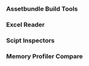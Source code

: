 














### Assetbundle Build Tools

### Excel Reader

### Scipt Inspectors

### Memory Profiler Compare






